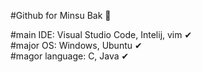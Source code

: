 #Github for Minsu Bak 💾   

#main IDE: Visual Studio Code, Intelij, vim ✔   
#major OS: Windows, Ubuntu ✔   
#magor language: C, Java ✔   
<!--
**minsubak/minsubak** is a ✨ _special_ ✨ repository because its `README.md` (this file) appears on your GitHub profile.

Here are some ideas to get you started:

- 🔭 I’m currently working on ...
- 🌱 I’m currently learning ...
- 👯 I’m looking to collaborate on ...
- 🤔 I’m looking for help with ...
- 💬 Ask me about ...
- 📫 How to reach me: ...
- 😄 Pronouns: ...
- ⚡ Fun fact: ...
-->
